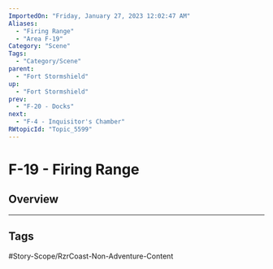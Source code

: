 ```yaml
---
ImportedOn: "Friday, January 27, 2023 12:02:47 AM"
Aliases:
  - "Firing Range"
  - "Area F-19"
Category: "Scene"
Tags:
  - "Category/Scene"
parent:
  - "Fort Stormshield"
up:
  - "Fort Stormshield"
prev:
  - "F-20 - Docks"
next:
  - "F-4 - Inquisitor's Chamber"
RWtopicId: "Topic_5599"
---
```

# F-19 - Firing Range
## Overview

---
## Tags
#Story-Scope/RzrCoast-Non-Adventure-Content

